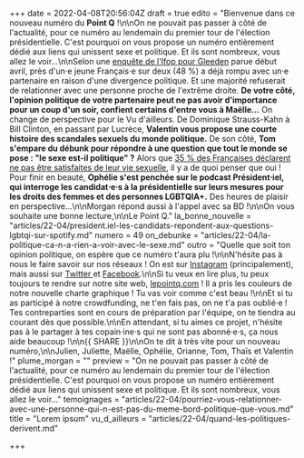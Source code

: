 +++
date = 2022-04-08T20:56:04Z
draft = true
edito = "Bienvenue dans ce nouveau numéro du **Point Q** !\n\nOn ne pouvait pas passer à côté de l'actualité, pour ce numéro au lendemain du premier tour de l'élection présidentielle. C'est pourquoi on vous propose un numéro entièrement dédié aux liens qui unissent sexe et politique. Et ils sont nombreux, vous allez le voir...\n\nSelon une [enquête de l'Ifop pour Gleeden](https://www.ifop.com/publication/enquete-sur-le-poids-de-la-politique-dans-la-vie-de-couple-des-francais-a-une-semaine-du-premier-tour/) parue début avril, près d'un·e jeune Français·e sur deux (48 %) a déjà rompu avec un·e partenaire en raison d'une divergence politique. Et une majorité refuserait de relationner avec une personne proche de l'extrême droite. **De votre côté, l'opinion politique de votre partenaire peut ne pas avoir d'importance pour un coup d'un soir, confient certains d'entre vous à Maëlle...** On change de perspective pour le Vu d'ailleurs. De Dominique Strauss-Kahn à Bill Clinton, en passant par Lucrèce, **Valentin vous propose une courte histoire des scandales sexuels du monde politique.** De son côté, **Tom s'empare du débunk pour répondre à une question que tout le monde se pose : \"le sexe est-il politique\" ?** Alors que [35 % des Françaises déclarent ne pas être satisfaites de leur vie sexuelle](https://www.google.com/url?sa=t&rct=j&q=&esrc=s&source=web&cd=&cad=rja&uact=8&ved=2ahUKEwjihbyJs4X3AhXSzIUKHR2CCJcQFnoECAcQAQ&url=https%3A%2F%2Fwww.ifop.com%2Fwp-content%2Fuploads%2F2021%2F09%2FRapport_TPC_2021.08.31-Volet-1.pdf&usg=AOvVaw3dI2m-YvBYo8WyuSwaqySn), il y a de quoi penser que oui ! Pour finir en beauté, **Ophélie s'est penchée sur le podcast Président⋅iel, qui interroge les candidat⋅e⋅s à la présidentielle sur leurs mesures pour les droits des femmes et des personnes LGBTQIA+.** Des heures de plaisir en perspective...\n\nMorgan répond aussi à l'appel avec sa BD !\n\nOn vous souhaite une bonne lecture,\n\nLe Point Q."
la_bonne_nouvelle = "articles/22-04/president.iel-les-candidats-repondent-aux-questions-lgbtqi-sur-spotify.md"
numero = 49
on_debunke = "articles/22-04/la-politique-ca-n-a-rien-a-voir-avec-le-sexe.md"
outro = "Quelle que soit ton opinion politique, on espère que ce numéro t'aura plu !\n\nN'hésite pas à nous le faire savoir sur nos réseaux ! On est sur [Instagram](https://www.instagram.com/lepoint.q/?hl=fr) (principalement), mais aussi sur [Twitter ](https://twitter.com/LePointQ)et [Facebook](https://www.facebook.com/lepointq.news/).\n\nSi tu veux en lire plus, tu peux toujours te rendre sur notre site web, [lepointq.com](lepointq.com) ! Il a pris les couleurs de notre nouvelle charte graphique ! Tu vas voir comme c'est beau !\n\nEt si tu as participé à notre crowdfunding, ne t'en fais pas, on ne t'a pas oublié·e ! Tes contreparties sont en cours de préparation par l'équipe, on te tiendra au courant dès que possible.\n\nEn attendant, si tu aimes ce projet, n'hésite pas à le partager à tes copain·ine·s qui ne sont pas abonné·e·s, ça nous aide beaucoup !\n\n{{ SHARE }}\n\nOn te dit à très vite pour un nouveau numéro,\n\nJulien, Juliette, Maëlle, Ophélie, Orianne, Tom, Thaïs et Valentin !"
plume_morgan = ""
preview = "On ne pouvait pas passer à côté de l'actualité, pour ce numéro au lendemain du premier tour de l'élection présidentielle. C'est pourquoi on vous propose un numéro entièrement dédié aux liens qui unissent sexe et politique. Et ils sont nombreux, vous allez le voir..."
temoignages = "articles/22-04/pourriez-vous-relationner-avec-une-personne-qui-n-est-pas-du-meme-bord-politique-que-vous.md"
title = "Lorem ipsum"
vu_d_ailleurs = "articles/22-04/quand-les-politiques-derivent.md"

+++
